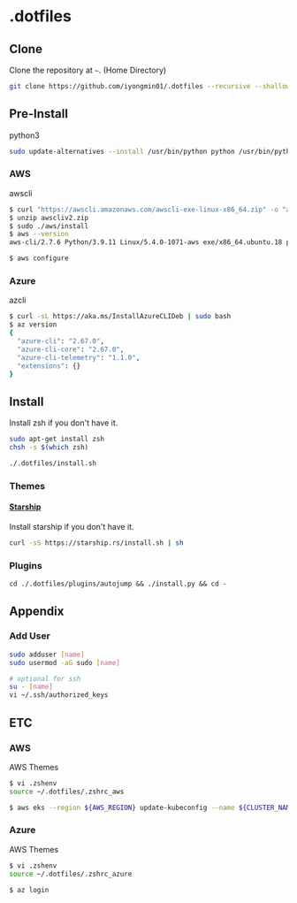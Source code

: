 # .dotfiles

## Clone

Clone the repository at `~`. (Home Directory)

```bash
git clone https://github.com/iyongmin01/.dotfiles --recursive --shallow-submodules
```

## Pre-Install

python3
```bash
sudo update-alternatives --install /usr/bin/python python /usr/bin/python3 1
```

### AWS

awscli
```bash
$ curl "https://awscli.amazonaws.com/awscli-exe-linux-x86_64.zip" -o "awscliv2.zip"
$ unzip awscliv2.zip
$ sudo ./aws/install
$ aws --version
aws-cli/2.7.6 Python/3.9.11 Linux/5.4.0-1071-aws exe/x86_64.ubuntu.18 prompt/off

$ aws configure
```

### Azure

azcli
```bash
$ curl -sL https://aka.ms/InstallAzureCLIDeb | sudo bash
$ az version                          
{
  "azure-cli": "2.67.0",
  "azure-cli-core": "2.67.0",
  "azure-cli-telemetry": "1.1.0",
  "extensions": {}
}
```

## Install

Install zsh if you don't have it.

```bash
sudo apt-get install zsh
chsh -s $(which zsh)
```

```bash
./.dotfiles/install.sh
```

### Themes

#### [Starship](https://starship.rs/)

Install starship if you don't have it.

```bash
curl -sS https://starship.rs/install.sh | sh
```

### Plugins

```
cd ./.dotfiles/plugins/autojump && ./install.py && cd -
```

## Appendix

### Add User

```bash
sudo adduser [name]
sudo usermod -aG sudo [name]

# optional for ssh
su - [name]
vi ~/.ssh/authorized_keys
```

## ETC

### AWS

AWS Themes
```bash
$ vi .zshenv
source ~/.dotfiles/.zshrc_aws

$ aws eks --region ${AWS_REGION} update-kubeconfig --name ${CLUSTER_NAME}
```

### Azure
AWS Themes
```bash
$ vi .zshenv
source ~/.dotfiles/.zshrc_azure

$ az login
```
